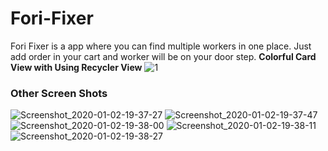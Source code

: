 # Fori-Fixer
Fori Fixer is a app where you can find multiple workers in one place. Just add order in your cart and worker will be on your door step.
**Colorful Card View with Using Recycler View**
![1](https://user-images.githubusercontent.com/28158590/71673298-3e338a00-2d9a-11ea-851d-ae567b7f9797.jpg)
### Other Screen Shots
![Screenshot_2020-01-02-19-37-27](https://user-images.githubusercontent.com/28158590/71673299-3f64b700-2d9a-11ea-987c-37aa97ce5fed.jpg)
![Screenshot_2020-01-02-19-37-47](https://user-images.githubusercontent.com/28158590/71673300-3f64b700-2d9a-11ea-9f68-42b3da735082.jpg)
![Screenshot_2020-01-02-19-38-00](https://user-images.githubusercontent.com/28158590/71673304-4095e400-2d9a-11ea-9c1b-2d8d0db7a377.jpg)
![Screenshot_2020-01-02-19-38-11](https://user-images.githubusercontent.com/28158590/71673305-4095e400-2d9a-11ea-9d58-df9c875f18ba.jpg)
![Screenshot_2020-01-02-19-38-27](https://user-images.githubusercontent.com/28158590/71673306-412e7a80-2d9a-11ea-9665-21ff211143e8.jpg)
